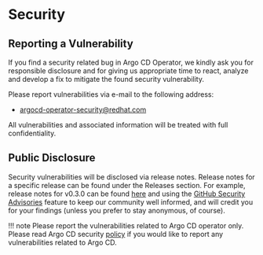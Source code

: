 # Security

## Reporting a Vulnerability

If you find a security related bug in Argo CD Operator, we kindly ask you for responsible
disclosure and for giving us appropriate time to react, analyze and develop a
fix to mitigate the found security vulnerability.

Please report vulnerabilities via e-mail to the following address:

* argocd-operator-security@redhat.com

All vulnerabilities and associated information will be treated with full confidentiality.

## Public Disclosure

Security vulnerabilities will be disclosed via release notes. Release notes for a specific release can be found under the Releases section. For example, release notes for v0.3.0 can be found [here](https://github.com/argoproj-labs/argocd-operator/releases/tag/v0.3.0) and using the
[GitHub Security Advisories](https://github.com/argoproj-labs/argocd-operator/security/advisories)
feature to keep our community well informed, and will credit you for your findings (unless you prefer to stay anonymous, of course).

!!! note 
    Please report the vulnerabilities related to Argo CD operator only. Please read Argo CD security [policy](https://github.com/argoproj/argo-cd/blob/master/SECURITY.md) if you would like to report any vulnerabilities related to Argo CD.
